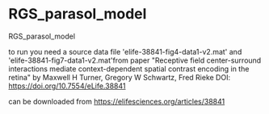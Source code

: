 # RGS_parasol_model
RGS_parasol_model

to run you need a source data file 'elife-38841-fig4-data1-v2.mat' and 'elife-38841-fig7-data1-v2.mat'from paper "Receptive field center-surround interactions mediate context-dependent spatial contrast encoding in the retina" by Maxwell H Turner, Gregory W Schwartz, Fred Rieke DOI: https://doi.org/10.7554/eLife.38841

can be downloaded from https://elifesciences.org/articles/38841
